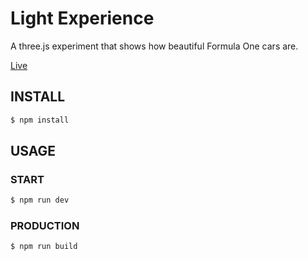 # Light Experience

A three.js experiment that shows how beautiful Formula One cars are.

[Live](https://light-xp.netlify.app/)

## INSTALL
```bash
$ npm install
```

## USAGE

### START
```bash
$ npm run dev
```

### PRODUCTION
```bash
$ npm run build
```

